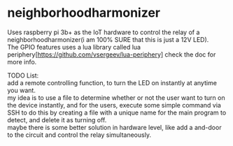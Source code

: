 # neighborhoodharmonizer


Uses raspberry pi 3b+ as the IoT hardware to control the relay of a neighborhoodharmonizer(i am 100% SURE that this is just a 12V LED).  
The GPIO features uses a lua library called lua periphery[https://github.com/vsergeev/lua-periphery] check the doc for more info.

TODO List:  
add a remote controlling function, to turn the LED on instantly at anytime you want.  
my idea is to use a file to determine whether or not the user want to turn on the device instantly, and for the users, execute some simple command via SSH to do this by creating a file with a unique name for the main program to detect, and delete it as turning off.  
maybe there is some better solution in hardware level, like add a and-door to the circuit and control the relay simultaneously.  
